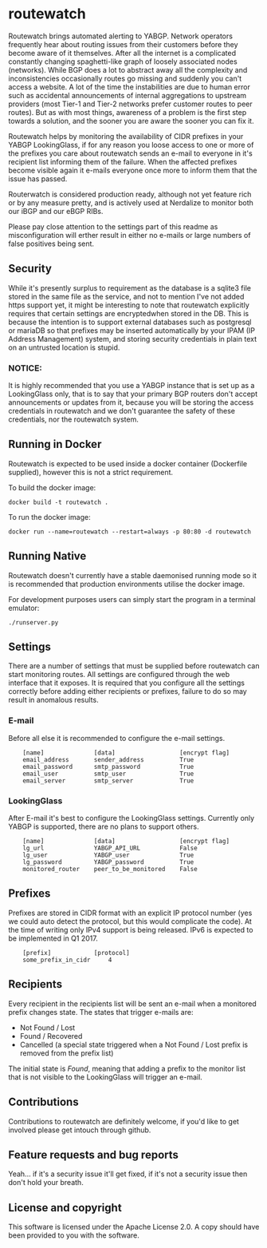 # routewatch
Routewatch brings automated alerting to YABGP.
Network operators frequently hear about routing issues from their customers before they become aware of it themselves. After all the internet is a complicated constantly changing spaghetti-like graph of loosely associated nodes (networks).
While BGP does a lot to abstract away all the complexity and inconsistencies occasionally routes go missing and suddenly you can't access a website.
A lot of the time the instabilities are due to human error such as accidental announcements of internal aggregations to upstream providers (most Tier-1 and Tier-2 networks prefer customer routes to peer routes).
But as with most things, awareness of a problem is the first step towards a solution, and the sooner you are aware the sooner you can fix it.

Routewatch helps by monitoring the availability of CIDR prefixes in your YABGP LookingGlass, if for any reason you loose access to one or more of the prefixes you care about routewatch sends an e-mail to everyone in it's recipient list informing them of the failure. 
When the affected prefixes become visible again it e-mails everyone once more to inform them that the issue has passed.

Routerwatch is considered production ready, although not yet feature rich or by any measure pretty, and is actively used at Nerdalize to monitor both our iBGP and our eBGP RIBs.

Please pay close attention to the settings part of this readme as misconfiguration will erther result in either no e-mails or large numbers of false positives being sent.

## Security

While it's presently surplus to requirement as the database is a sqlite3 file stored in the same file as the service, and not to mention I've not added https support yet, it might be interesting to note that routewatch explicitly requires that certain settings are encryptedwhen stored in the DB.
This is because the intention is to support external databases such as postgresql or mariaDB so that prefixes may be inserted automatically by your IPAM (IP Address Management) system, and storing security credentials in plain text on an untrusted location is stupid.

### NOTICE:

It is highly recommended that you use a YABGP instance that is set up as a LookingGlass only, that is to say that your primary BGP routers don't accept announcements or updates from it, because you will be storing the access credentials in routewatch and we don't guarantee the safety of these credentials, nor the routewatch system.


## Running in Docker
Routewatch is expected to be used inside a docker container (Dockerfile supplied), however this is not a strict requirement.


To build the docker image:
	
	docker build -t routewatch .

To run the docker image:

	docker run --name=routewatch --restart=always -p 80:80 -d routewatch


## Running Native
Routewatch doesn't currently have a stable daemonised running mode so it is recommended that production environments utilise the docker image.

For development purposes users can simply start the program in a terminal emulator:
	
	./runserver.py


## Settings
There are a number of settings that must be supplied before routewatch can start monitoring routes. All settings are configured through the web interface that it exposes.
It is required that you configure all the settings correctly before adding either recipients or prefixes, failure to do so may result in anomalous results.


### E-mail
Before all else it is recommended to configure the e-mail settings.

        [name]              [data]                  [encrypt flag]
        email_address       sender_address        	True
        email_password      smtp_password         	True
        email_user          smtp_user             	True
        email_server        smtp_server           	True

### LookingGlass
After E-mail it's best to configure the LookingGlass settings.
Currently only YABGP is supported, there are no plans to support others.

        [name]              [data]                  [encrypt flag]
        lg_url              YABGP_API_URL         	False
        lg_user             YABGP_user            	True
        lg_password         YABGP_password        	True
        monitored_router    peer_to_be_monitored  	False
        

## Prefixes
Prefixes are stored in CIDR format with an explicit IP protocol number (yes we could auto detect the protocol, but this would complicate the code).
At the time of writing only IPv4 support is being released. IPv6 is expected to be implemented in Q1 2017.

        [prefix]			[protocol]
        some_prefix_in_cidr		4


## Recipients
Every recipient in the recipients list will be sent an e-mail when a monitored prefix changes state.
The states that trigger e-mails are:

 - Not Found / Lost
 - Found / Recovered
 - Cancelled (a special state triggered when a Not Found / Lost prefix is removed from the prefix list)

The initial state is *Found*, meaning that adding a prefix to the monitor list that is not visible to the LookingGlass will trigger an e-mail.


## Contributions
Contributions to routewatch are definitely welcome, if you'd like to get involved please get intouch through github.


## Feature requests and bug reports
Yeah... if it's a security issue it'll get fixed, if it's not a security issue then don't hold your breath.


## License and copyright

This software is licensed under the Apache License 2.0.
A copy should have been provided to you with the software.
